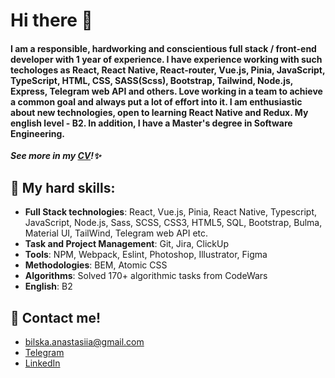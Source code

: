 # Hi there 👋

#### I am a responsible, hardworking and conscientious full stack / front-end developer with 1 year of experience. I have experience working with such techologes as React, React Native, React-router, Vue.js, Pinia, JavaScript, TypeScript, HTML, CSS, SASS(Scss), Bootstrap, Tailwind, Node.js, Express, Telegram web API and others. Love working in a team to achieve a common goal and always put a lot of effort into it. I am enthusiastic about new technologies, open to learning React Native and Redux. My english level - B2. In addition, I have a Master's degree in Software Engineering. 

***See more in my [CV](https://drive.google.com/file/d/18As_CiyQnDvwTb-LjSMX4zwuDj3BgCOW/view?usp=sharing)!✨***

## :gem: My hard skills:
- **Full Stack technologies**: React, Vue.js, Pinia, React Native, Typescript, JavaScript, Node.js, Sass, SCSS, CSS3, HTML5, SQL, Bootstrap, Bulma, Material UI, TailWind, Telegram web API etc.
- **Task and Project Management**: Git, Jira, ClickUp
- **Tools**: NPM, Webpack, Eslint, Photoshop, Illustrator, Figma
- **Methodologies**: BEM, Atomic CSS
- **Algorithms**: Solved 170+ algorithmic tasks from CodeWars
- **English**: B2

## :incoming_envelope: Contact me!
- bilska.anastasiia@gmail.com
- [Telegram](https://t.me/AnastasiiaBilska)
- [LinkedIn](https://www.linkedin.com/in/anastasiia-bilska-08214a225/)

<!--
**anastasiia-bilska/anastasiia-bilska** is a ✨ _special_ ✨ repository because its `README.md` (this file) appears on your GitHub profile.

Here are some ideas to get you started:

- 🔭 I’m currently working on ...
- 🌱 I’m currently learning ...
- 👯 I’m looking to collaborate on ...
- 🤔 I’m looking for help with ...
- 💬 Ask me about ...
- 📫 How to reach me: ...
- 😄 Pronouns: ...
- ⚡ Fun fact: ...
-->
